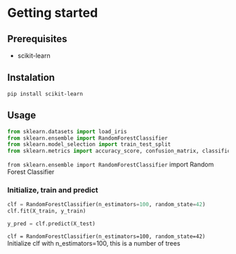 # Getting started

## Prerequisites
* scikit-learn

## Instalation

`pip install scikit-learn`

## Usage

```python
from sklearn.datasets import load_iris
from sklearn.ensemble import RandomForestClassifier
from sklearn.model_selection import train_test_split
from sklearn.metrics import accuracy_score, confusion_matrix, classification_report
```

`from sklearn.ensemble import RandomForestClassifier` import Random Forest Classifier

### Initialize, train and predict

```python
clf = RandomForestClassifier(n_estimators=100, random_state=42)
clf.fit(X_train, y_train)

y_pred = clf.predict(X_test)
```

`clf = RandomForestClassifier(n_estimators=100, random_state=42)` Initialize clf with n_estimators=100, this is a number of trees
